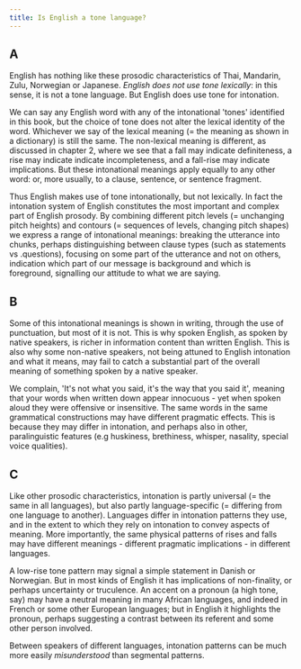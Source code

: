 ```yaml
---
title: Is English a tone language?
---
```


<script>
  import Audio from '$lib/Audio.svelte'
  import AudioWrapper from '$lib/AudioWrapper.svelte'
</script>

## A

English has nothing like these prosodic characteristics of Thai, Mandarin, Zulu, Norwegian or Japanese. _English does not use tone lexically_: in this sense, it is not a tone language. But English does use tone for intonation.

We can say any English word with any of the intonational 'tones' identified in this book, but the choice of tone does not alter the lexical identity of the word. Whichever we say of
<AudioWrapper>
<Audio url='/audio/1-3.mp3' sentence='\chair' start=1 end=3 nuclei="{['chair']}" />
<Audio url='/audio/1-3.mp3' sentence='/chair' start=3 end=4 nuclei="{['chair']}" />
<Audio url='/audio/1-3.mp3' sentence='\/chair' start=4 end=6 nuclei="{['chair']}" />
</AudioWrapper>
the lexical meaning (= the meaning as shown in a dictionary) is still the same. The non-lexical meaning is different, as discussed in chapter 2, where we see that a fall may indicate definiteness, a rise may indicate indicate incompleteness, and a fall-rise may indicate implications. But these intonational meanings apply equally to any other word:
<AudioWrapper>
<Audio url='/audio/1-3.mp3' sentence='\monkey' start=6 end=8 nuclei="{['mon']}" />
<Audio url='/audio/1-3.mp3' sentence='/monkey' start=8 end=10 nuclei="{['mon']}" />
<Audio url='/audio/1-3.mp3' sentence='\/monkey' start=10 end=12 nuclei="{['mon']}" />
</AudioWrapper>
or, more usually, to a clause, sentence, or sentence fragment.

Thus English makes use of tone intonationally, but not lexically. In fact the intonation system of English constitutes the most important and complex part of English prosody. By combining different pitch levels (= unchanging pitch heights) and contours (= sequences of levels, changing pitch shapes) we express a range of intonational meanings: breaking the utterance into chunks, perhaps distinguishing between clause types (such as statements vs .questions), focusing on some part of the utterance and not on others, indication which part of our message is background and which is foreground, signalling our attitude to what we are saying.

## B

Some of this intonational meanings is shown in writing, through the use of punctuation, but most of it is not. This is why spoken English, as spoken by native speakers, is richer in information content than written English. This is also why some non-native speakers, not being attuned to English intonation and what it means, may fail to catch a substantial part of the overall meaning of something spoken by a native speaker.

We complain, 'It's not what you said, it's the way that you said it', meaning that your words when written down appear innocuous - yet when spoken aloud they were offensive or insensitive. The same words in the same grammatical constructions may have different pragmatic effects. This is because they may differ in intonation, and perhaps also in other, paralinguistic features (e.g huskiness, brethiness, whisper, nasality, special voice qualities).

## C

Like other prosodic characteristics, intonation is partly universal (= the same in all languages), but also partly language-specific (= differing from one language to another). Languages differ in intonation patterns they use, and in the extent to which they rely on intonation to convey aspects of meaning. More importantly, the same physical patterns of rises and falls may have different meanings - different pragmatic implications - in different languages.

A low-rise tone pattern may signal a simple statement in Danish or Norwegian. But in most kinds of English it has implications of non-finality, or perhaps uncertainty or truculence. An accent on a pronoun (a high tone, say) may have a neutral meaning in many African languages, and indeed in French or some other European languages; but in English it highlights the pronoun, perhaps suggesting a contrast between its referent and some other person involved.

Between speakers of different languages, intonation patterns can be much more easily _misunderstood_ than segmental patterns.
